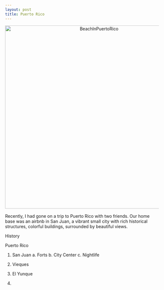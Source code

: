 ```yaml
---
layout: post
title: Puerto Rico
---
```

<div style="margin-bottom: 1rem; text-align: center;">
  <img src="/Pictures/BeachInPuertoRico-2.jpg" alt="BeachInPuertoRico" width="600" />
</div>

Recently, I had gone on a trip to Puerto Rico with two friends. Our home base was an airbnb in San Juan, a vibrant small city with rich historical structures, colorful buildings, surrounded by beautiful views.

History

Puerto Rico 

1. San Juan
    a. Forts
    b. City Center
    c. Nightlife

2. Vieques

3. El Yunque

4. 